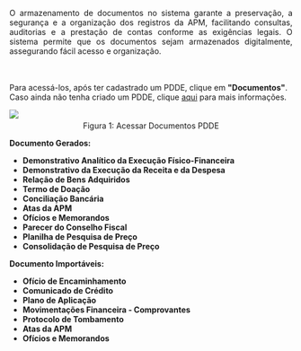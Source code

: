 <p align="justify"> O armazenamento de documentos no sistema garante a preservação, a segurança e a organização dos registros da APM, facilitando consultas, auditorias e a prestação de contas conforme as exigências legais. O sistema permite que os documentos sejam armazenados digitalmente, assegurando fácil acesso e organização.

<br><br>
Para acessá-los, após ter cadastrado um PDDE, clique em <strong>"Documentos"</strong>. Caso ainda não tenha criado um PDDE, clique <a href="/2025-ManualSGSE/prestacao-contas/PDDE/criarPDDE/">aqui</a> para mais informações.
</p>

<figure style="margin: 0.5em 0;">
    <img src="../../../img/pc/pdde/documentos/AcessarDocumentos.png">
    <figcaption style="margin-top: 0.3em; text-align: center;">Figura 1: Acessar Documentos PDDE</figcaption>
</figure>

<p align="justfy">
<strong>Documento Gerados: </strong>
    <ul>
        <li><strong>Demonstrativo Analítico da Execução Físico-Financeira</strong></li>
        <li><strong>Demonstrativo da Execução da Receita e da Despesa</strong></li>
        <li><strong>Relação de Bens Adquiridos</strong></li>
        <li><strong>Termo de Doação</strong></li>
        <li><strong>Conciliação Bancária</strong></li>
        <li><strong>Atas da APM</strong></li>
        <li><strong>Ofícios e Memorandos</strong></li>
        <li><strong>Parecer do Conselho Fiscal</strong></li>
        <li><strong>Planilha de Pesquisa de Preço</strong></li>
        <li><strong>Consolidação de Pesquisa de Preço</strong></li>
    </ul>
</p>

<p align="justfy">
<strong>Documento Importáveis: </strong>
    <ul>
        <li><strong>Ofício de Encaminhamento</strong></li>
        <li><strong>Comunicado de Crédito</strong></li>
        <li><strong>Plano de Aplicação</strong></li>
        <li><strong>Movimentações Financeira - Comprovantes</strong></li>
        <li><strong>Protocolo de Tombamento</strong></li>
        <li><strong>Atas da APM</strong></li>
        <li><strong>Ofícios e Memorandos</strong></li>
    </ul>
</p>
